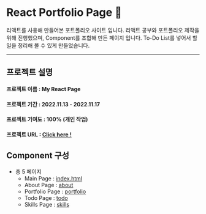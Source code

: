 # React Portfolio Page 💪

리액트를 사용해 만들어본 포트폴리오 사이트 입니다. 리액트 공부와 포트폴리오 제작을 위해 진행했으며, Component를 조합해 만든 페이지 입니다.
To-Do List를 넣어서 할 일을 정리해 볼 수 있게 만들었습니다.

---

## **프로젝트 설명**

#### 프로젝트 이름 : My React Page

#### 프로젝트 기간 : 2022.11.13 - 2022.11.17

#### 프로젝트 기여도 : 100% (개인 작업)

#### 프로젝트 URL : [Click here !](https://yoonsungah.github.io/react-mypage/index.html#/)

## **Component 구성**

- 총 5 페이지
  - Main Page : [index.html](https://yoonsungah.github.io/react-mypage/index.html#/)
  - About Page : [about](https://yoonsungah.github.io/react-mypage/index.html#/about)
  - Portfolio Page : [portfolio](https://yoonsungah.github.io/react-mypage/index.html#/portfolio)
  - Todo Page : [todo](https://yoonsungah.github.io/react-mypage/index.html#/todo)
  - Skills Page : [skills](https://yoonsungah.github.io/react-mypage/index.html#/skills)
